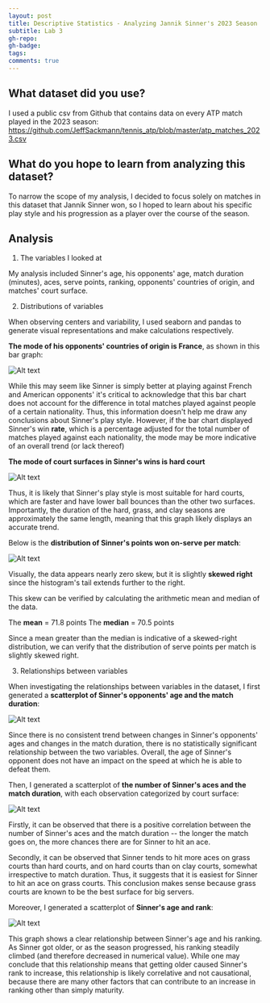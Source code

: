 ```yaml
---
layout: post
title: Descriptive Statistics - Analyzing Jannik Sinner's 2023 Season
subtitle: Lab 3
gh-repo:
gh-badge:
tags:
comments: true
---
```


## What dataset did you use?

I used a public csv from Github that contains data on every ATP match played in the 2023 season: https://github.com/JeffSackmann/tennis_atp/blob/master/atp_matches_2023.csv

## What do you hope to learn from analyzing this dataset?

To narrow the scope of my analysis, I decided to focus solely on matches in this dataset that Jannik Sinner won, so I hoped to learn about his specific play style and his progression as a player over the course of the season.

## Analysis

1. The variables I looked at

My analysis included Sinner's age, his opponents' age, match duration (minutes), aces, serve points, ranking, opponents' countries of origin, and matches' court surface.

2. Distributions of variables

When observing centers and variability, I used seaborn and pandas to generate visual representations and make calculations respectively.

**The mode of his opponents' countries of origin is France**, as shown in this bar graph:

![Alt text](images/loser_ioc.png)

While this may seem like Sinner is simply better at playing against French and American opponents' it's critical to acknowledge that this bar chart does not account for the difference in total matches played against people of a certain nationality. Thus, this information doesn't help me draw any conclusions about Sinner's play style. However, if the bar chart displayed Sinner's win **rate**, which is a percentage adjusted for the total number of matches played against each nationality, the mode may be more indicative of an overall trend (or lack thereof)

**The mode of court surfaces in Sinner's wins is hard court**

![Alt text](images/court_surface.png)

Thus, it is likely that Sinner's play style is most suitable for hard courts, which are faster and have lower ball bounces than the other two surfaces. Importantly, the duration of the hard, grass, and clay seasons are approximately the same length, meaning that this graph likely displays an accurate trend.

Below is the **distribution of Sinner's points won on-serve per match**:

![Alt text](images/svpts.png)

Visually, the data appears nearly zero skew, but it is slightly **skewed right** since the histogram's tail extends further to the right.

This skew can be verified by calculating the arithmetic mean and median of the data.

The **mean** = 71.8 points
The **median** = 70.5 points

Since a mean greater than the median is indicative of a skewed-right distribution, we can verify that the distribution of serve points per match is slightly skewed right.

3. Relationships between variables

When investigating the relationships between variables in the dataset, I first generated a **scatterplot of Sinner's opponents' age and the match duration**:

![Alt text](images/loserage_minutes.png)

Since there is no consistent trend between changes in Sinner's opponents' ages and changes in the match duration, there is no statistically significant relationship between the two variables. Overall, the age of Sinner's opponent does not have an impact on the speed at which he is able to defeat them.

Then, I generated a scatterplot of **the number of Sinner's aces and the match duration**, with each observation categorized by court surface:

![Alt text](images/ace_minutes.png)

Firstly, it can be observed that there is a positive correlation between the number of Sinner's aces and the match duration -- the longer the match goes on, the more chances there are for Sinner to hit an ace.

Secondly, it can be observed that Sinner tends to hit more aces on grass courts than hard courts, and on hard courts than on clay courts, somewhat irrespective to match duration. Thus, it suggests that it is easiest for Sinner to hit an ace on grass courts. This conclusion makes sense because grass courts are known to be the best surface for big servers.

Moreover, I generated a scatterplot of **Sinner's age and rank**:

![Alt text](images/rank_age.png)

This graph shows a clear relationship between Sinner's age and his ranking. As Sinner got older, or as the season progressed, his ranking steadily climbed (and therefore decreased in numerical value). While one may conclude that this relationship means that getting older caused Sinner's rank to increase, this relationship is likely correlative and not causational, because there are many other factors that can contribute to an increase in ranking other than simply maturity.